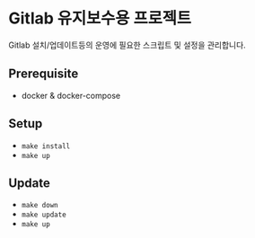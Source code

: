 # Gitlab 유지보수용 프로젝트

Gitlab 설치/업데이트등의 운영에 필요한 스크립트 및 설정을 관리합니다.

## Prerequisite
- docker & docker-compose

## Setup
- `make install`
- `make up`

## Update
- `make down`
- `make update`
- `make up`
